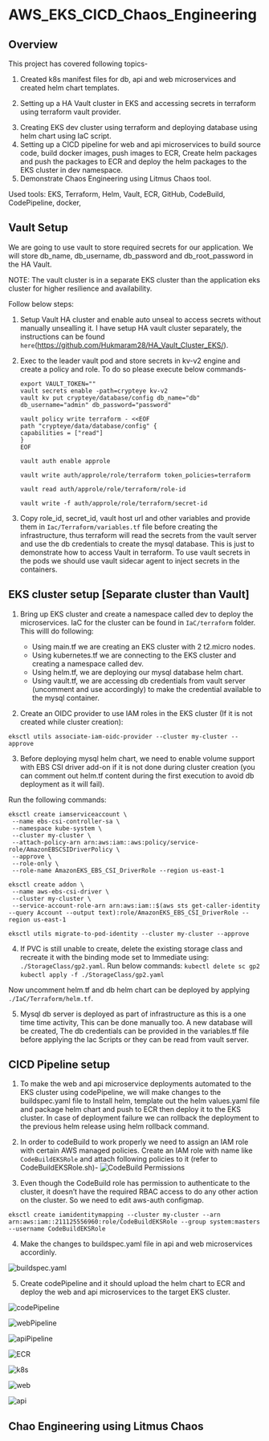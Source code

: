 # AWS_EKS_CICD_Chaos_Engineering

## Overview 
This project has covered following topics- 
1. Created k8s manifest files for db, api and web microservices and created helm chart templates.
<!-- 2. Set-up terraform remote backend to store statefile in S3, Store lock file to dynamodb table and setup terraform spaces. -->
2. Setting up a HA Vault cluster in EKS and accessing secrets in terraform using terraform vault provider.
<!-- 4. Modify helm charts to include a vault sidecar agent to inject secrets from vault. -->
3. Creating EKS dev cluster using terraform and deploying database using helm chart using IaC script.
4. Setting up a CICD pipeline for web and api microservices to build source code, build docker images, push images to ECR, Create helm packages and push the packages to ECR and deploy the helm packages to the EKS cluster in dev namespace.
5. Demonstrate Chaos Engineering using Litmus Chaos tool.

Used tools: EKS, Terraform, Helm, Vault, ECR, GitHub, CodeBuild, CodePipeline, docker,

## Vault Setup

We are going to use vault to store required secrets for our application. We will store db_name, db_username, db_password and db_root_password in the HA Vault.

NOTE: The vault cluster is in a separate EKS cluster than the application eks cluster for higher resilience and availability.

Follow below steps:

1. Setup Vault HA cluster and enable auto unseal to access secrets without manually unsealling it. I have setup HA vault cluster separately, the instructions can be found `here`(https://github.com/Hukmaram28/HA_Vault_Cluster_EKS/).

2. Exec to the leader vault pod and store secrets in kv-v2 engine and create a policy and role. To do so please execute below commands-
   ```
   export VAULT_TOKEN=""
   vault secrets enable -path=crypteye kv-v2
   vault kv put crypteye/database/config db_name="db" db_username="admin" db_password="password"
   ```
   ```
   vault policy write terraform - <<EOF
   path "crypteye/data/database/config" {
   capabilities = ["read"]
   }
   EOF
   ```
   ```
   vault auth enable approle
   ```
   ```
   vault write auth/approle/role/terraform token_policies=terraform
   ```
   ```
   vault read auth/approle/role/terraform/role-id
   ```
   ```
   vault write -f auth/approle/role/terraform/secret-id
   ```

3. Copy role_id, secret_id, vault host url and other variables and provide them in `Iac/Terraform/variables.tf` file before creating the infrastructure, thus terraform will read the secrets from the vault server and use the db credentials to create the mysql database. This is just to demonstrate how to access Vault in terraform. To use vault secrets in the pods we should use vault sidecar agent to inject secrets in the containers.

## EKS cluster setup [Separate cluster than Vault]

1. Bring up EKS cluster and create a namespace called dev to deploy the microservices. IaC for the cluster can be found in `IaC/terraform` folder. This willl do following:

   - Using main.tf we are creating an EKS cluster with 2 t2.micro nodes.
   - Using kubernetes.tf we are connecting to the EKS cluster and creating a namespace called dev.
   - Using helm.tf, we are deploying our mysql database helm chart.
   - Using vault.tf, we are accessing db credentials from vault server (uncomment and use accordingly) to make the credential available to the mysql container.

2. Create an OIDC provider to use IAM roles in the EKS cluster (If it is not created while cluster creation):

```
eksctl utils associate-iam-oidc-provider --cluster my-cluster --approve
```

3. Before deploying mysql helm chart, we need to enable volume support with EBS CSI driver add-on if it is not done during cluster creation (you can comment out helm.tf content during the first execution to avoid db deployment as it will fail).

Run the following commands:
```
eksctl create iamserviceaccount \
 --name ebs-csi-controller-sa \
 --namespace kube-system \
 --cluster my-cluster \
 --attach-policy-arn arn:aws:iam::aws:policy/service-role/AmazonEBSCSIDriverPolicy \
 --approve \
 --role-only \
 --role-name AmazonEKS_EBS_CSI_DriverRole --region us-east-1
```

```
eksctl create addon \
 --name aws-ebs-csi-driver \
 --cluster my-cluster \
 --service-account-role-arn arn:aws:iam::$(aws sts get-caller-identity --query Account --output text):role/AmazonEKS_EBS_CSI_DriverRole --region us-east-1
```
```
eksctl utils migrate-to-pod-identity --cluster my-cluster --approve
```

4. If PVC is still unable to create, delete the existing storage class and recreate it with the binding mode set to Immediate using:
`./StorageClass/gp2.yaml`.
Run below commands:
`kubectl delete sc gp2`
`kubectl apply -f ./StorageClass/gp2.yaml`

Now uncomment helm.tf and db helm chart can be deployed by applying `./IaC/Terraform/helm.tf`.

5. Mysql db server is deployed as part of infrastructure as this is a one time time activity, This can be done manually too. A new database will be created, The db credentials can be provided in the variables.tf file before applying the Iac Scripts or they can be read from vault server.


## CICD Pipeline setup

1. To make the web and api microservice deployments automated to the EKS cluster using codePipeline, we will make changes to the buildspec.yaml file to Install helm, template out the helm values.yaml file and package helm chart and push to ECR then deploy it to the EKS cluster. In case of deployment failure we can rollback the deployment to the previous helm release using helm rollback command.

2. In order to codeBuild to work properly we need to assign an IAM role with certain AWS managed policies. Create an IAM role with name like `CodeBuildEKSRole` and attach following policies to it (refer to CodeBuildEKSRole.sh)-
 ![CodeBuild Permissions](./images/CodeBuildEKSRole.png)

3. Even though the CodeBuild role has permission to authenticate to the cluster, it doesn’t have the required RBAC access to do any other action on the cluster. So we need to edit aws-auth configmap.
```
eksctl create iamidentitymapping --cluster my-cluster --arn arn:aws:iam::211125556960:role/CodeBuildEKSRole --group system:masters --username CodeBuildEKSRole
```

4. Make the changes to buildspec.yaml file in api and web microservices accordinly.

![buildspec.yaml](./images/buildspec.png) 


5. Create codePipeline and it should upload the helm chart to ECR and deploy the web and api microservices to the target EKS cluster.

![codePipeline](./images/codePipeline.png)

![webPipeline](./images/web_codepipeline.png)

![apiPipeline](./images/api_codepipeline.png)

![ECR](./images/ECR.png)

![k8s](./images/k8s.png)

![web](./images/web.png)

![api](./images/api.png)


## Chao Engineering using Litmus Chaos

